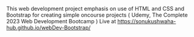This web development project emphasis on use of HTML and CSS and Bootstrap for creating simple oncourse projects ( Udemy, The Complete 2023 Web Development Bootcamp ) Live at https://sonukushwaha-hub.github.io/webDev-Bootstrap/
